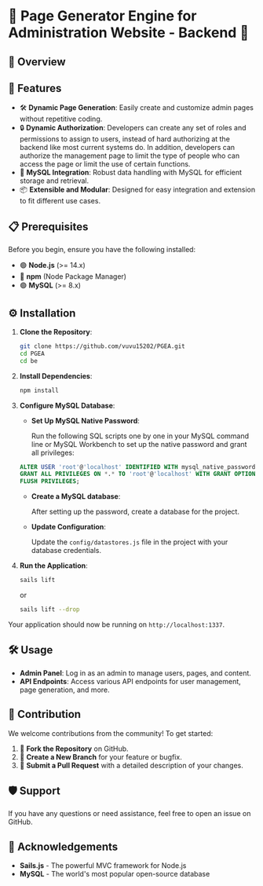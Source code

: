 
# 🌟 Page Generator Engine for Administration Website - Backend  🌟

## 📝 Overview

## 🚀 Features

- 🛠️ **Dynamic Page Generation**: Easily create and customize admin pages without repetitive coding.
- 🔒 **Dynamic Authorization**: Developers can create any set of roles and permissions to assign to users, instead of hard authorizing at the backend like most current systems do. In addition, developers can authorize the management page to limit the type of people who can access the page or limit the use of certain functions.
- 💾 **MySQL Integration**: Robust data handling with MySQL for efficient storage and retrieval.
- 📦 **Extensible and Modular**: Designed for easy integration and extension to fit different use cases.

## 📋 Prerequisites

Before you begin, ensure you have the following installed:

- 🟢 **Node.js** (>= 14.x)
- 🔵 **npm** (Node Package Manager)
- 🟢 **MySQL** (>= 8.x)

## ⚙️ Installation

1. **Clone the Repository**:
    ```bash
    git clone https://github.com/vuvu15202/PGEA.git
    cd PGEA
    cd be
    ```

2. **Install Dependencies**:
    ```bash
    npm install
    ```

3. **Configure MySQL Database**:

   - **Set Up MySQL Native Password**:
   
     Run the following SQL scripts one by one in your MySQL command line or MySQL Workbench to set up the native password and grant all privileges:
   
    ```sql
    ALTER USER 'root'@'localhost' IDENTIFIED WITH mysql_native_password BY 'your_password';
    GRANT ALL PRIVILEGES ON *.* TO 'root'@'localhost' WITH GRANT OPTION;
    FLUSH PRIVILEGES;
    ```

   - **Create a MySQL database**:
   
     After setting up the password, create a database for the project.
   
   - **Update Configuration**:
   
     Update the `config/datastores.js` file in the project with your database credentials.

4. **Run the Application**:
    ```bash
    sails lift
    ```
    or
    ```bash
    sails lift --drop
    ```

Your application should now be running on `http://localhost:1337`.

## 🛠️ Usage

- **Admin Panel**: Log in as an admin to manage users, pages, and content.
- **API Endpoints**: Access various API endpoints for user management, page generation, and more.

## 🤝 Contribution

We welcome contributions from the community! To get started:

1. 🍴 **Fork the Repository** on GitHub.
2. 🌿 **Create a New Branch** for your feature or bugfix.
3. 📝 **Submit a Pull Request** with a detailed description of your changes.

## 🛡️ Support

If you have any questions or need assistance, feel free to open an issue on GitHub.

## 🙏 Acknowledgements

- **Sails.js** - The powerful MVC framework for Node.js
- **MySQL** - The world's most popular open-source database
